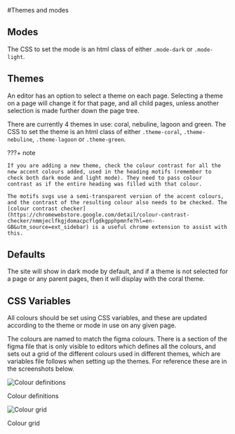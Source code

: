 #Themes and modes

## Modes

The CSS to set the mode is an html class of either `.mode-dark` or `.mode-light`.

## Themes

An editor has an option to select a theme on each page. Selecting a theme on a page will change it for that page, and all child pages, unless another selection is made further down the page tree.

There are currently 4 themes in use: coral, nebuline, lagoon and green. The CSS to set the theme is an html class of either `.theme-coral`, `.theme-nebuline`, `.theme-lagoon` or `.theme-green`.

???+ note

    If you are adding a new theme, check the colour contrast for all the new accent colours added, used in the heading motifs (remember to check both dark mode and light mode). They need to pass colour contrast as if the entire heading was filled with that colour.

    The motifs svgs use a semi-transparent version of the accent colours, and the contrast of the resulting colour also needs to be checked. The [colour contrast checker](https://chromewebstore.google.com/detail/colour-contrast-checker/nmmjeclfkgjdomacpcflgdkgpphpmnfe?hl=en-GB&utm_source=ext_sidebar) is a useful chrome extension to assist with this.

## Defaults

The site will show in dark mode by default, and if a theme is not selected for a page or any parent pages, then it will display with the coral theme.

## CSS Variables

All colours should be set using CSS variables, and these are updated according to the theme or mode in use on any given page.

The colours are named to match the figma colours. There is a section of the figma file that is only visible to editors which defines all the colours, and sets out a grid of the different colours used in different themes, which are variables file follows when setting up the themes. For reference these are in the screenshots below.

![Colour definitions](/images/colour-definitions.png)

<figcaption>Colour definitions</figcaption>

![Colour grid](/images/colour-grid.png)

<figcaption>Colour grid</figcaption>
